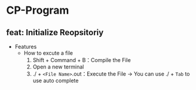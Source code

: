 # CP-Program

## feat: Initialize Reopsitoriy

* Features
    * How to excute a file
        1. Shift + Command + B：Compile the File
        2. Open a new terminal
        3. ./ + `<File Name>`.out：Execute the File -> You can use ./ + `Tab` to use auto complete